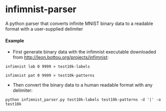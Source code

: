 # infimnist-parser
A python parser that converts infinite MNIST binary data to a readable format with a user-supplied delimiter

#### Example

* First generate binary data with the infimnist executable downloaded from <http://leon.bottou.org/projects/infimnist>:

`infimnist lab 0 9999 > test10k-labels`

`infimnist pat 0 9999 > test10k-patterns`

* Then convert the binary data to a human readable format with any delimiter:

`python infimnist_parser.py test10k-labels test10k-patterns -d '|' -o test10k`
